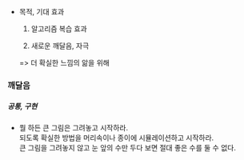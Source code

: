 - 목적, 기대 효과
  
  1. 알고리즘 복습 효과
  
  2. 새로운 깨달음, 자극

  => 더 확실한 느낌의 앎을 위해
  

### 깨달음

##### 공통, 구현
- 뭘 하든 큰 그림은 그려놓고 시작하라.
<br/> 되도록 확실한 방법을 머리속이나 종이에 시뮬레이션하고 시작하라.
<br/> 큰 그림을 그려놓지 않고 눈 앞의 수만 두다 보면 절대 좋은 수를 둘 수 없다.


